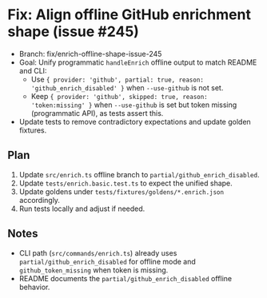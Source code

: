 # Fix: Align offline GitHub enrichment shape (issue #245)

- Branch: fix/enrich-offline-shape-issue-245
- Goal: Unify programmatic `handleEnrich` offline output to match README and CLI:
  - Use `{ provider: 'github', partial: true, reason: 'github_enrich_disabled' }` when `--use-github` is not set.
  - Keep `{ provider: 'github', skipped: true, reason: 'token:missing' }` when `--use-github` is set but token missing (programmatic API), as tests assert this.
- Update tests to remove contradictory expectations and update golden fixtures.

## Plan
1. Update `src/enrich.ts` offline branch to `partial/github_enrich_disabled`.
2. Update `tests/enrich.basic.test.ts` to expect the unified shape.
3. Update goldens under `tests/fixtures/goldens/*.enrich.json` accordingly.
4. Run tests locally and adjust if needed.

## Notes
- CLI path (`src/commands/enrich.ts`) already uses `partial/github_enrich_disabled` for offline mode and `github_token_missing` when token is missing.
- README documents the `partial/github_enrich_disabled` offline behavior.
